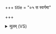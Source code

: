 +++
title = "०५ स स्वर्गमा"

+++
<details><summary>मूलम् (VS)</summary>

स स्व॒र्गमा रो॑हति॒ यत्रा॒दस्त्रि॑दि॒वं दि॒वः। अ॑पू॒पना॑भिं कृ॒त्वा यो ददा॑ति श॒तौद॑नाम् ॥
</details>